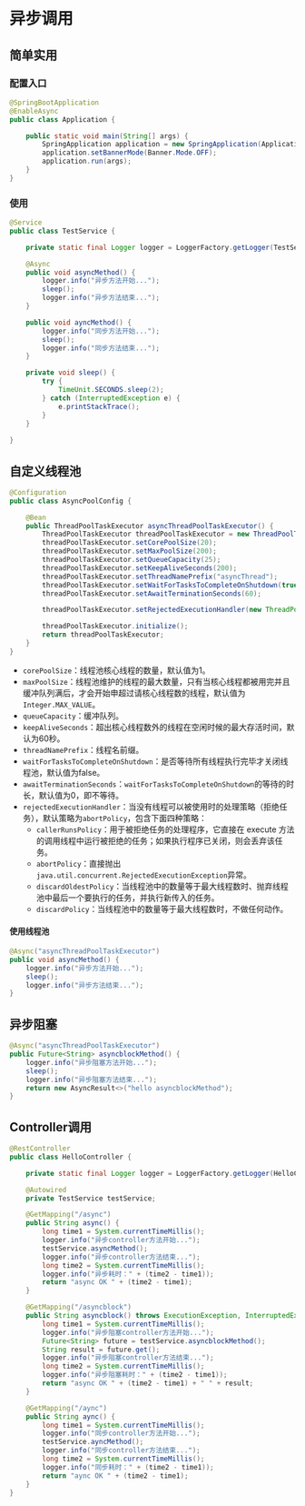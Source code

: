 # 异步调用

## 简单实用

### 配置入口

```java
@SpringBootApplication
@EnableAsync
public class Application {

    public static void main(String[] args) {
        SpringApplication application = new SpringApplication(Application.class);
        application.setBannerMode(Banner.Mode.OFF);
        application.run(args);
    }
}
```

### 使用

```java
@Service
public class TestService {

    private static final Logger logger = LoggerFactory.getLogger(TestService.class);

    @Async
    public void asyncMethod() {
        logger.info("异步方法开始...");
        sleep();
        logger.info("异步方法结束...");
    }

    public void ayncMethod() {
        logger.info("同步方法开始...");
        sleep();
        logger.info("同步方法结束...");
    }

    private void sleep() {
        try {
            TimeUnit.SECONDS.sleep(2);
        } catch (InterruptedException e) {
            e.printStackTrace();
        }
    }
    
}
```

## 自定义线程池

```java
@Configuration
public class AsyncPoolConfig {

    @Bean
    public ThreadPoolTaskExecutor asyncThreadPoolTaskExecutor() {
        ThreadPoolTaskExecutor threadPoolTaskExecutor = new ThreadPoolTaskExecutor();
        threadPoolTaskExecutor.setCorePoolSize(20);
        threadPoolTaskExecutor.setMaxPoolSize(200);
        threadPoolTaskExecutor.setQueueCapacity(25);
        threadPoolTaskExecutor.setKeepAliveSeconds(200);
        threadPoolTaskExecutor.setThreadNamePrefix("asyncThread");
        threadPoolTaskExecutor.setWaitForTasksToCompleteOnShutdown(true);
        threadPoolTaskExecutor.setAwaitTerminationSeconds(60);

        threadPoolTaskExecutor.setRejectedExecutionHandler(new ThreadPoolExecutor.CallerRunsPolicy());

        threadPoolTaskExecutor.initialize();
        return threadPoolTaskExecutor;
    }
}
```

- `corePoolSize`：线程池核心线程的数量，默认值为1。
- `maxPoolSize`：线程池维护的线程的最大数量，只有当核心线程都被用完并且缓冲队列满后，才会开始申超过请核心线程数的线程，默认值为`Integer.MAX_VALUE`。
- `queueCapacity`：缓冲队列。
- `keepAliveSeconds`：超出核心线程数外的线程在空闲时候的最大存活时间，默认为60秒。
- `threadNamePrefix`：线程名前缀。
- `waitForTasksToCompleteOnShutdown`：是否等待所有线程执行完毕才关闭线程池，默认值为false。
- `awaitTerminationSeconds`：`waitForTasksToCompleteOnShutdown`的等待的时长，默认值为0，即不等待。
- `rejectedExecutionHandler`：当没有线程可以被使用时的处理策略（拒绝任务），默认策略为`abortPolicy`，包含下面四种策略：
  * `callerRunsPolicy`：用于被拒绝任务的处理程序，它直接在 execute 方法的调用线程中运行被拒绝的任务；如果执行程序已关闭，则会丢弃该任务。
  * `abortPolicy`：直接抛出`java.util.concurrent.RejectedExecutionException`异常。
  * `discardOldestPolicy`：当线程池中的数量等于最大线程数时、抛弃线程池中最后一个要执行的任务，并执行新传入的任务。
  * `discardPolicy`：当线程池中的数量等于最大线程数时，不做任何动作。

#### 使用线程池

```java
@Async("asyncThreadPoolTaskExecutor")
public void asyncMethod() {
    logger.info("异步方法开始...");
    sleep();
    logger.info("异步方法结束...");
}
```

## 异步阻塞

```java
@Async("asyncThreadPoolTaskExecutor")
public Future<String> asyncblockMethod() {
    logger.info("异步阻塞方法开始...");
    sleep();
    logger.info("异步阻塞方法结束...");
    return new AsyncResult<>("hello asyncblockMethod");
}
```

## Controller调用

```java
@RestController
public class HelloController {

    private static final Logger logger = LoggerFactory.getLogger(HelloController.class);

    @Autowired
    private TestService testService;

    @GetMapping("/async")
    public String async() {
        long time1 = System.currentTimeMillis();
        logger.info("异步controller方法开始...");
        testService.asyncMethod();
        logger.info("异步controller方法结束...");
        long time2 = System.currentTimeMillis();
        logger.info("异步耗时：" + (time2 - time1));
        return "async OK " + (time2 - time1);
    }

    @GetMapping("/asyncblock")
    public String asyncblock() throws ExecutionException, InterruptedException {
        long time1 = System.currentTimeMillis();
        logger.info("异步阻塞controller方法开始...");
        Future<String> future = testService.asyncblockMethod();
        String result = future.get();
        logger.info("异步阻塞controller方法结束...");
        long time2 = System.currentTimeMillis();
        logger.info("异步阻塞耗时：" + (time2 - time1));
        return "async OK " + (time2 - time1) + " " + result;
    }

    @GetMapping("/aync")
    public String aync() {
        long time1 = System.currentTimeMillis();
        logger.info("同步controller方法开始...");
        testService.ayncMethod();
        logger.info("同步controller方法结束...");
        long time2 = System.currentTimeMillis();
        logger.info("同步耗时：" + (time2 - time1));
        return "aync OK " + (time2 - time1);
    }
}
```

